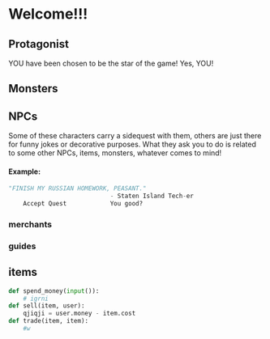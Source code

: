 # Welcome!!!
## Protagonist
YOU have been chosen to be the star of the game! Yes, YOU!
## Monsters

## NPCs
Some of these characters carry a sidequest with them, others are just there for funny jokes or decorative purposes. 
What they ask you to do is related to some other NPCs, items, monsters, whatever comes to mind! 
#### Example:
```python
"FINISH MY RUSSIAN HOMEWORK, PEASANT."
                            - Staten Island Tech-er
    Accept Quest            You good?
```
### merchants
### guides
## items
```python
def spend_money(input()):
    # igrni
def sell(item, user):
    qjiqji = user.money - item.cost
def trade(item, item):
    #w
```
